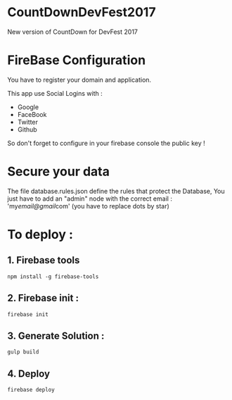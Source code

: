 # CountDownDevFest2017
New version of CountDown for DevFest 2017


# FireBase Configuration

You have to register your domain and application.

This app use Social Logins with :
* Google
* FaceBook
* Twitter
* Github

So don't forget to configure in your firebase console the public key !

# Secure your data

The file database.rules.json define the rules that protect the Database, You just have to add an "admin" node with the correct email : 'my*email@gmail*com' (you have to replace dots by star)

# To deploy :

## 1. Firebase tools

`npm install -g firebase-tools`

## 2. Firebase init :

`firebase init`

## 3. Generate Solution :

`gulp build`

## 4. Deploy

`firebase deploy`